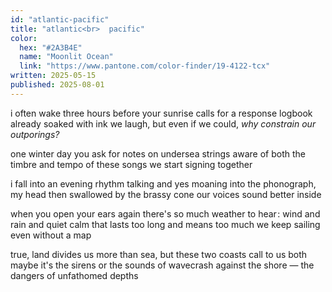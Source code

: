 ```yaml
---
id: "atlantic-pacific"
title: "atlantic<br>  pacific"
color:
  hex: "#2A3B4E"
  name: "Moonlit Ocean"
  link: "https://www.pantone.com/color-finder/19-4122-tcx"
written: 2025-05-15
published: 2025-08-01
---
```


i often wake three hours before
your sunrise calls for a response
logbook already soaked with ink
we laugh, but even if we could,
*why constrain our outporings?*

one winter day you ask for
notes on undersea strings
aware of both the timbre
and tempo of these songs
we start signing together

i fall into an evening rhythm
talking and yes moaning into
the phonograph, my head then
swallowed by the brassy cone
our voices sound better inside

when you open your ears again
there's so much weather to hear :
wind and rain and quiet calm that
lasts too long and means too much
we keep sailing even without a map

true, land divides us more than sea,
but these two coasts call to us both
maybe it's the sirens or the sounds 
of wavecrash against the shore —
the dangers of unfathomed depths